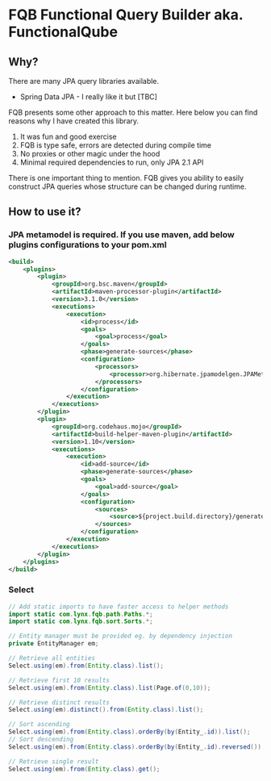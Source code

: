 # FQB Functional Query Builder aka. FunctionalQube

## Why?

There are many JPA query libraries available.

* Spring Data JPA - I really like it but [TBC]

FQB presents some other approach to this matter. Here below you can find reasons why I have created this library.

1. It was fun and good exercise
2. FQB is type safe, errors are detected during compile time
3. No proxies or other magic under the hood
4. Minimal required dependencies to run, only JPA 2.1 API 

There is one important thing to mention. FQB gives you ability to easily construct JPA queries whose structure can be changed during runtime. 

## How to use it?

### JPA metamodel is required. If you use maven, add below plugins configurations to your pom.xml

```xml
<build>
    <plugins>
        <plugin>
            <groupId>org.bsc.maven</groupId>
            <artifactId>maven-processor-plugin</artifactId>
            <version>3.1.0</version>
            <executions>
                <execution>
                    <id>process</id>
                    <goals>
                        <goal>process</goal>
                    </goals>
                    <phase>generate-sources</phase>
                    <configuration>
                        <processors>
                            <processor>org.hibernate.jpamodelgen.JPAMetaModelEntityProcessor</processor>
                        </processors>
                    </configuration>
                </execution>
            </executions>
        </plugin>
        <plugin>
            <groupId>org.codehaus.mojo</groupId>
            <artifactId>build-helper-maven-plugin</artifactId>
            <version>1.10</version>
            <executions>
                <execution>
                    <id>add-source</id>
                    <phase>generate-sources</phase>
                    <goals>
                        <goal>add-source</goal>
                    </goals>
                    <configuration>
                        <sources>
                            <source>${project.build.directory}/generated-sources/apt/</source>
                        </sources>
                    </configuration>
                </execution>
            </executions>
        </plugin>
    </plugins>
</build>
```  

### Select


```java
// Add static imports to have faster access to helper methods
import static com.lynx.fqb.path.Paths.*;
import static com.lynx.fqb.sort.Sorts.*;

// Entity manager must be provided eg. by dependency injection
private EntityManager em;

// Retrieve all entities
Select.using(em).from(Entity.class).list();

// Retrieve first 10 results
Select.using(em).from(Entity.class).list(Page.of(0,10));

// Retrieve distinct results
Select.using(em).distinct().from(Entity.class).list();

// Sort ascending
Select.using(em).from(Entity.class).orderBy(by(Entity_.id)).list();
// Sort descending
Select.using(em).from(Entity.class).orderBy(by(Entity_.id).reversed()).list();

// Retrieve single result
Select.using(em).from(Entity.class).get();

```  